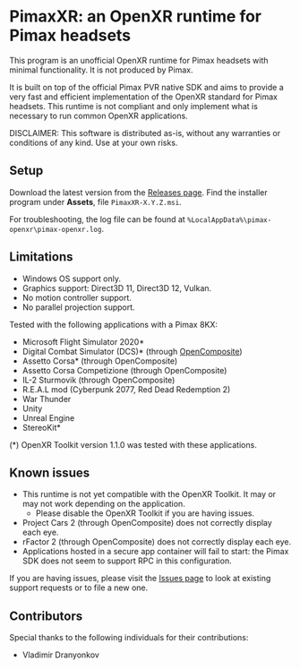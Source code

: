 # PimaxXR: an OpenXR runtime for Pimax headsets

This program is an unofficial OpenXR runtime for Pimax headsets with minimal functionality. It is not produced by Pimax.

It is built on top of the official Pimax PVR native SDK and aims to provide a very fast and efficient implementation of the OpenXR standard for Pimax headsets. This runtime is not compliant and only implement what is necessary to run common OpenXR applications.

DISCLAIMER: This software is distributed as-is, without any warranties or conditions of any kind. Use at your own risks.

## Setup

Download the latest version from the [Releases page](https://github.com/mbucchia/Pimax-OpenXR/releases). Find the installer program under **Assets**, file `PimaxXR-X.Y.Z.msi`.

For troubleshooting, the log file can be found at `%LocalAppData%\pimax-openxr\pimax-openxr.log`.

## Limitations

- Windows OS support only.
- Graphics support: Direct3D 11, Direct3D 12, Vulkan.
- No motion controller support.
- No parallel projection support.

Tested with the following applications with a Pimax 8KX:
- Microsoft Flight Simulator 2020*
- Digital Combat Simulator (DCS)* (through [OpenComposite](https://gitlab.com/znixian/OpenOVR/-/tree/openxr))
- Assetto Corsa* (through OpenComposite)
- Assetto Corsa Competizione (through OpenComposite)
- IL-2 Sturmovik (through OpenComposite)
- R.E.A.L mod (Cyberpunk 2077, Red Dead Redemption 2)
- War Thunder
- Unity
- Unreal Engine
- StereoKit*

(*) OpenXR Toolkit version 1.1.0 was tested with these applications.

## Known issues

- This runtime is not yet compatible with the OpenXR Toolkit. It may or may not work depending on the application.
  - Please disable the OpenXR Toolkit if you are having issues.
- Project Cars 2 (through OpenComposite) does not correctly display each eye.
- rFactor 2 (through OpenComposite) does not correctly display each eye.
- Applications hosted in a secure app container will fail to start: the Pimax SDK does not seem to support RPC in this configuration.

If you are having issues, please visit the [Issues page](https://github.com/mbucchia/Pimax-OpenXR/issues) to look at existing support requests or to file a new one.

## Contributors

Special thanks to the following individuals for their contributions:

- Vladimir Dranyonkov
